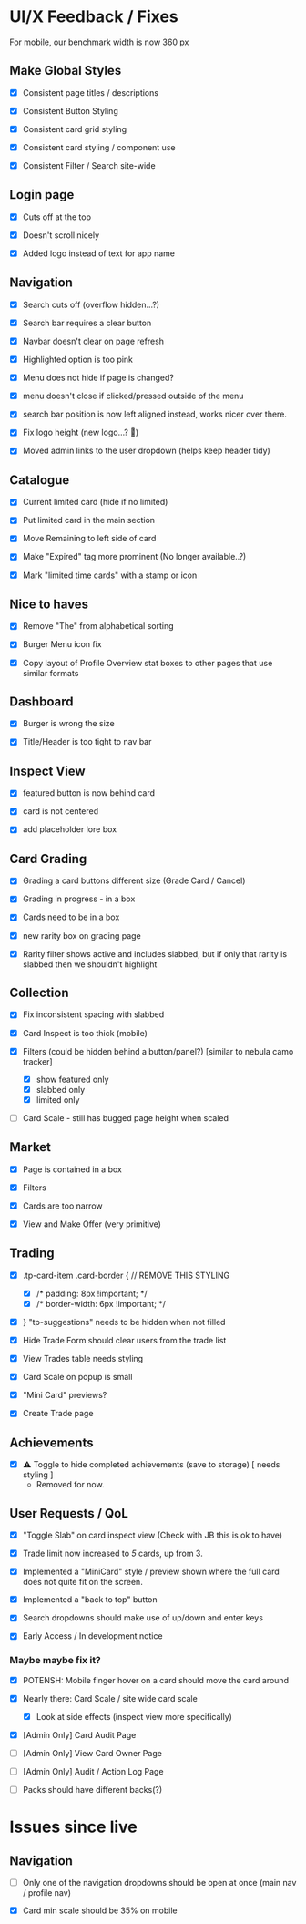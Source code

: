 # UI/X Feedback / Fixes

For mobile, our benchmark width is now 360 px


## Make Global Styles

- [x] Consistent page titles / descriptions
- [x] Consistent Button Styling
- [x] Consistent card grid styling
- [x] Consistent card styling / component use
- [x] Consistent Filter / Search site-wide


## Login page

- [x] Cuts off at the top
- [x] Doesn't scroll nicely
- [x] Added logo instead of text for app name


## Navigation

- [x] Search cuts off (overflow hidden...?)
- [x] Search bar requires a clear button
- [x] Navbar doesn't clear on page refresh
- [x] Highlighted option is too pink
- [x] Menu does not hide if page is changed?
- [x] menu doesn't close if clicked/pressed outside of the menu
- [x] search bar position is now left aligned instead, works nicer over there.
- [x] Fix logo height (new logo...? 😬)
- [x] Moved admin links to the user dropdown (helps keep header tidy)


## Catalogue

- [x] Current limited card (hide if no limited)
- [x] Put limited card in the main section
- [x] Move Remaining to left side of card
- [x] Make "Expired" tag more prominent (No longer available..?)
- [x] Mark "limited time cards" with a stamp or icon


## Nice to haves

- [x] Remove "The" from alphabetical sorting
- [x] Burger Menu icon fix
- [x] Copy layout of Profile Overview stat boxes to other pages that use similar formats


## Dashboard

- [x] Burger is wrong the size
- [x] Title/Header is too tight to nav bar


## Inspect View

- [x] featured button is now behind card
- [x] card is not centered
- [x] add placeholder lore box


## Card Grading

- [x] Grading a card buttons different size (Grade Card / Cancel)
- [x] Grading in progress - in a box
- [x] Cards need to be in a box
- [x] new rarity box on grading page
- [x] Rarity filter shows active and includes slabbed, but if only that rarity is slabbed then we shouldn't highlight


## Collection

- [x] Fix inconsistent spacing with slabbed
- [x] Card Inspect is too thick (mobile)
- [x] Filters (could be hidden behind a button/panel?) [similar to nebula camo tracker]
    - [x] show featured only
    - [x] slabbed only
    - [x] limited only
- [ ] Card Scale - still has bugged page height when scaled


## Market

- [x] Page is contained in a box
- [x] Filters
- [x] Cards are too narrow
- [x] View and Make Offer (very primitive)


## Trading

- [x] .tp-card-item .card-border { // REMOVE THIS STYLING
    - [x] /* padding: 8px !important; */
    - [x] /* border-width: 6px !important; */
- [x] } "tp-suggestions" needs to be hidden when not filled
- [x] Hide Trade Form should clear users from the trade list
- [x] View Trades table needs styling
- [x] Card Scale on popup is small
- [x] "Mini Card" previews?
- [x] Create Trade page


## Achievements

- [x] ⚠️ Toggle to hide completed achievements (save to storage) [ needs styling ]
    - Removed for now.


## User Requests /  QoL

- [x] "Toggle Slab" on card inspect view (Check with JB this is ok to have)
- [x] Trade limit now increased to *5* cards, up from 3.
- [x] Implemented a "MiniCard" style / preview shown where the full card does not quite fit on the screen.
- [x] Implemented a "back to top" button
- [x] Search dropdowns should make use of up/down and enter keys
- [x] Early Access / In development notice


### Maybe maybe fix it?

- [x] POTENSH: Mobile finger hover on a card should move the card around
- [x] Nearly there: Card Scale / site wide card scale
    - [x] Look at side effects (inspect view more specifically)
- [x] [Admin Only] Card Audit Page
- [ ] [Admin Only] View Card Owner Page
- [ ] [Admin Only] Audit / Action Log Page
- [ ] Packs should have different backs(?)



# Issues since live

## Navigation

- [ ] Only one of the navigation dropdowns should be open at once (main nav / profile nav)
- [x] Card min scale should be 35% on mobile


